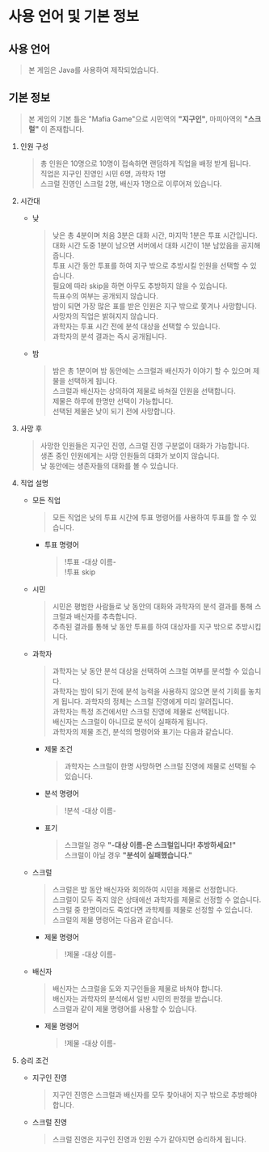 # 사용 언어 및 기본 정보

## 사용 언어
   > 본 게임은 Java를 사용하여 제작되었습니다.

## 기본 정보
   > 본 게임의 기본 틀은 "Mafia Game"으로 시민역의 **"지구인"**, 마피아역의 **"스크럴"** 이 존재합니다.

1. 인원 구성
    > 총 인원은 10명으로 10명이 접속하면 랜덤하게  직업을 배정 받게 됩니다.  
    직업은 지구인 진영인 시민 6명, 과학자 1명  
    스크럴 진영인 스크럴 2명, 배신자 1명으로 이루어져 있습니다.

2. 시간대
    - 낮
        > 낮은 총 4분이며 처음 3분은 대화 시간, 마지막 1분은 투표 시간입니다.  
        대화 시간 도중 1분이 남으면 서버에서 대화 시간이 1분 남았음을 공지해 줍니다.  
        투표 시간 동안 투표를 하여 지구 밖으로 추방시킬 인원을 선택할 수 있습니다.  
        필요에 따라 skip을 하면 아무도 추방하지 않을 수 있습니다.  
        득표수의 여부는 공개되지 않습니다.  
        밤이 되면 가장 많은 표를 받은 인원은 지구 밖으로 쫓겨나 사망합니다.  
        사망자의 직업은 밝혀지지 않습니다.  
        과학자는 투표 시간 전에 분석 대상을 선택할 수 있습니다.  
        과학자의 분석 결과는 즉시 공개됩니다.
    - 밤
        > 밤은 총 1분이며 밤 동안에는 스크럴과 배신자가 이야기 할 수 있으며 제물을 선택하게 됩니다.  
        스크럴과 배신자는 상의하여 제물로 바쳐질 인원을 선택합니다.  
        제물은 하루에 한명만 선택이 가능합니다.  
        선택된 제물은 낮이 되기 전에 사망합니다.

3. 사망 후
    > 사망한 인원들은 지구인 진영, 스크럴 진영 구분없이 대화가 가능합니다.  
    생존 중인 인원에게는 사망 인원들의 대화가 보이지 않습니다.  
    낮 동안에는 생존자들의 대화를 볼 수 있습니다.

4. 직업 설명
    + 모든 직업
        > 모든 직업은 낮의 투표 시간에 투표 명령어를 사용하여 투표를 할 수 있습니다.  
        + 투표 명령어
            > !투표 -대상 이름-  
            !투표 skip

    + 시민
        > 시민은 평범한 사람들로 낮 동안의 대화와 과학자의 분석 결과를 통해 스크럴과 배신자를 추측합니다.  
        추측된 결과를 통해 낮 동안 투표를 하여 대상자를 지구 밖으로 추방시킵니다.    
    + 과학자
        > 과학자는 낮 동안 분석 대상을 선택하여 스크럴 여부를 분석할 수 있습니다.  
        과학자는 밤이 되기 전에 분석 능력을 사용하지 않으면 분석 기회를 놓치게 됩니다.
        과학자의 정체는 스크럴 진영에게 미리 알려집니다.  
        과학자는 특정 조건에서만 스크럴 진영에 제물로 선택됩니다.  
        배신자는 스크럴이 아니므로 분석이 실패하게 됩니다.  
        과학자의 제물 조건, 분석의 명령어와 표기는 다음과 같습니다.
        + 제물 조건
            > 과학자는 스크럴이 한명 사망하면 스크럴 진영에 제물로 선택될 수 있습니다.  
        + 분석 명령어
            > !분석 -대상 이름-
        + 표기
            > 스크럴일 경우 __"-대상 이름-은 스크럴입니다! 추방하세요!"__  
            > 스크럴이 아닐 경우 __"분석이 실패했습니다."__
    + 스크럴
        > 스크럴은 밤 동안 배신자와 회의하여 시민을 제물로 선정합니다.  
        스크럴이 모두 죽지 않은 상태에선 과학자를 제물로 선정할 수 없습니다.  
        스크럴 중 한명이라도 죽었다면 과학제를 제물로 선정할 수 있습니다.  
        스크럴의 제물 명령어는 다음과 같습니다.
        + 제물 명령어
            > !제물 -대상 이름-
    + 배신자
        > 배신자는 스크럴을 도와 지구인들을 제물로 바쳐야 합니다.  
        배신자는 과학자의 분석에서 일반 시민의 판정을 받습니다.  
        스크럴과 같이 제물 명령어를 사용할 수 있습니다.  
        + 제물 명령어
            > !제물 -대상 이름-
5. 승리 조건
    + 지구인 진영
        > 지구인 진영은 스크럴과 배신자를 모두 찾아내어 지구 밖으로 추방해야합니다.
    + 스크럴 진영
        > 스크럴 진영은 지구인 진영과 인원 수가 같아지면 승리하게 됩니다.
